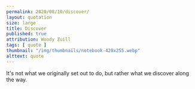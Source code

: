 ```yaml
---
permalink: 2020/08/10/discover/
layout: quotation
size: large
title: Discover
published: true
attribution: Woody Zuill
tags: [ quote ]
thumbnail: "/img/thumbnails/notebook-420x255.webp"
alttext: quote
---
```


It's not what we originally set out to do, but rather 
what we discover along the way.
